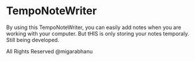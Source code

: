 # TempoNoteWriter

By using this TempoNoteWriter, you can easily add notes when you are working with your computer. But tHIS is only storing your notes temporaly. 
Still being developed.

All Rights Reserved @migarabhanu
